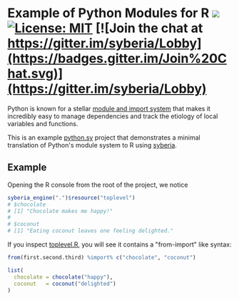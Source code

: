 # Example of Python Modules for R <a href="https://travis-ci.org/syberia/python.sy-example"><img src="https://img.shields.io/travis/syberia/python.sy-example.svg"></a> [![License: MIT](https://img.shields.io/badge/License-MIT-yellow.svg)](https://github.com/syberia/syberia/blob/master/LICENSE) [![Join the chat at https://gitter.im/syberia/Lobby](https://badges.gitter.im/Join%20Chat.svg)](https://gitter.im/syberia/Lobby) 


Python is known for a stellar [module and import system](https://docs.python.org/2/tutorial/modules.html)
that makes it incredibly easy to manage dependencies and track the
etiology of local variables and functions.

This is an example [python.sy](https://github.com/syberia/python.sy) project
that demonstrates a minimal translation of Python's module system to R using
[syberia](https://github.com/robertzk/syberia).

Example
-------
Opening the R console from the root of the project, we notice

```r
syberia_engine(".")$resource("toplevel")
# $chocolate
# [1] "Chocolate makes me happy!"
# 
# $coconut
# [1] "Eating coconut leaves one feeling delighted."
```

If you inspect [toplevel.R](toplevel.R), you will see it contains a "from-import" like
syntax:

```r
from(first.second.third) %import% c("chocolate", "coconut")

list(
  chocolate = chocolate("happy"),
  coconut   = coconut("delighted")
)
```

